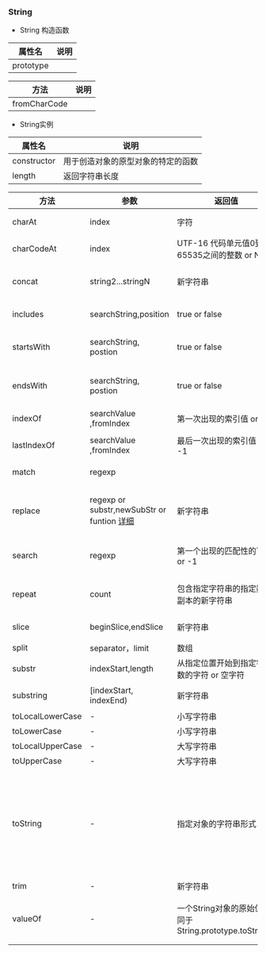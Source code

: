 ### String
- String 构造函数
 
 |属性名|说明|
 |-|-|
 |prototype||
 
 |方法|说明|
 |-|-|
 |fromCharCode||
 
- String实例
 
 |属性名|说明|
 |-|-|
 |constructor|用于创造对象的原型对象的特定的函数|
 |length|返回字符串长度|
 
 |方法|参数|返回值|说明
 |-|-|-|-
 |charAt|index|字符|返回特定位置的字符
 |charCodeAt|index|UTF-16 代码单元值0到65535之间的整数 or NaN|返回给定索引的字符的unicode的值
 |concat|string2...stringN|新字符串|连接两个字符串文本，不影响原字符串
 |includes|searchString,position|true or false|判断是否包含其他字符串,区分大小写
 |startsWith|searchString, postion|true or false|判断字符串开头是否包含其他字符串的字符
 |endsWith|searchString, postion|true or false|判断字符串结尾是否包含其他字符串的字符
 |indexOf|searchValue ,fromIndex|第一次出现的索引值 or -1|查找首个被发现的给定值
 |lastIndexOf|searchValue ,fromIndex|最后一次出现的索引值 or -1|查找最后一个被发现的给定值
 |match|regexp||使用正则表达式与字符串比较
 |replace|regexp or substr,newSubStr or funtion [详细](https://developer.mozilla.org/zh-CN/docs/Web/JavaScript/Reference/Global_Objects/String/replace) |新字符串|在正则表达式和字符串直接比较，然后用新的子串来替换被匹配的子串
 |search|regexp|第一个出现的匹配性的下标 or -1|对正则表达式和指定字符串进行匹配搜索
 |repeat|count|包含指定字符串的指定数量副本的新字符串|返回指定重复次数的由元素组成的字符串对象
 |slice|beginSlice,endSlice|新字符串|截取字符串区域,不会改变原字符串
 |split|separator，limit|数组|分割字符串为数组
 |substr|indexStart,length|从指定位置开始到指定字符数的字符 or 空字符|指定位置开始的字符
 |substring|[indexStart, indexEnd)|新字符串|指定两个下标之间的字符
 |toLocalLowerCase|-|小写字符串|转换小写
 |toLowerCase|-|小写字符串|转换小写
 |toLocalUpperCase|-|大写字符串|转换大写
 |toUpperCase|-|大写字符串|转换大写
 |toString|-|指定对象的字符串形式|String 对象覆盖了Object 对象的 toString 方法；并没有继承 Object.toString()。对于 String 对象，toString 方法返回该对象的字符串形式
 |trim|-|新字符串|去除首尾空格
 |valueOf|-|一个String对象的原始值等同于String.prototype.toString()|该方法通常在 JavaScript 内部被调用，而不是在代码里显示调用
